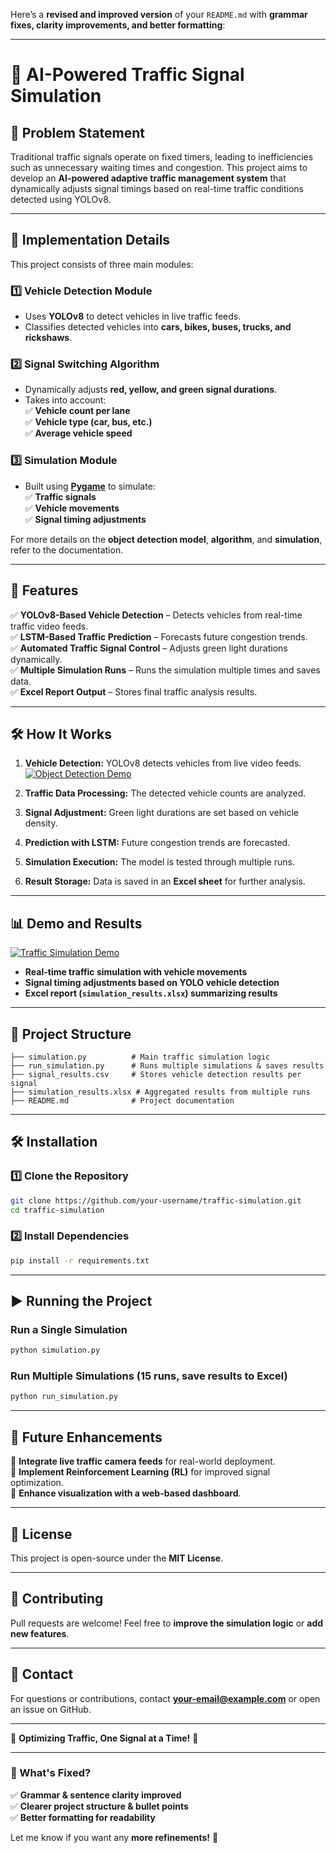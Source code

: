 Here’s a **revised and improved version** of your `README.md` with **grammar fixes, clarity improvements, and better formatting**:  

---

# 🚦 AI-Powered Traffic Signal Simulation

## 📌 Problem Statement  
Traditional traffic signals operate on fixed timers, leading to inefficiencies such as unnecessary waiting times and congestion. This project aims to develop an **AI-powered adaptive traffic management system** that dynamically adjusts signal timings based on real-time traffic conditions detected using YOLOv8.  

---

## 🔧 **Implementation Details**  
This project consists of three main modules:  

### **1️⃣ Vehicle Detection Module**  
- Uses **YOLOv8** to detect vehicles in live traffic feeds.  
- Classifies detected vehicles into **cars, bikes, buses, trucks, and rickshaws**.  

### **2️⃣ Signal Switching Algorithm**  
- Dynamically adjusts **red, yellow, and green signal durations**.  
- Takes into account:  
  ✅ **Vehicle count per lane**  
  ✅ **Vehicle type (car, bus, etc.)**  
  ✅ **Average vehicle speed**  

### **3️⃣ Simulation Module**  
- Built using **[Pygame](https://www.pygame.org/news)** to simulate:  
  ✅ **Traffic signals**  
  ✅ **Vehicle movements**  
  ✅ **Signal timing adjustments**  

For more details on the **object detection model**, **algorithm**, and **simulation**, refer to the documentation.  

---

## 🚀 **Features**  
✅ **YOLOv8-Based Vehicle Detection** – Detects vehicles from real-time traffic video feeds.  
✅ **LSTM-Based Traffic Prediction** – Forecasts future congestion trends.  
✅ **Automated Traffic Signal Control** – Adjusts green light durations dynamically.  
✅ **Multiple Simulation Runs** – Runs the simulation multiple times and saves data.  
✅ **Excel Report Output** – Stores final traffic analysis results.  

---

## 🛠 **How It Works**  
1. **Vehicle Detection:** YOLOv8 detects vehicles from live video feeds.  
[![Object Detection Demo](https://img.youtube.com/vi/ChTifdXcHgs/0.jpg)](https://www.youtube.com/watch?v=ChTifdXcHgs)  

2. **Traffic Data Processing:** The detected vehicle counts are analyzed.  
3. **Signal Adjustment:** Green light durations are set based on vehicle density.  
4. **Prediction with LSTM:** Future congestion trends are forecasted.  
5. **Simulation Execution:** The model is tested through multiple runs.  
6. **Result Storage:** Data is saved in an **Excel sheet** for further analysis.  


---

## 📊 Demo and Results
[![Traffic Simulation Demo](https://img.youtube.com/vi/f1rQIFcFGig/0.jpg)](https://www.youtube.com/watch?v=f1rQIFcFGig)

- **Real-time traffic simulation with vehicle movements**  
- **Signal timing adjustments based on YOLO vehicle detection**  
- **Excel report (`simulation_results.xlsx`) summarizing results**  


---

## 📂 **Project Structure**  
```
├── simulation.py          # Main traffic simulation logic  
├── run_simulation.py      # Runs multiple simulations & saves results  
├── signal_results.csv     # Stores vehicle detection results per signal  
├── simulation_results.xlsx # Aggregated results from multiple runs  
├── README.md              # Project documentation  
```

---

## 🛠 **Installation**  
### **1️⃣ Clone the Repository**  
```sh
git clone https://github.com/your-username/traffic-simulation.git
cd traffic-simulation
```
### **2️⃣ Install Dependencies**  
```sh
pip install -r requirements.txt
```

---

## ▶️ **Running the Project**  
### **Run a Single Simulation**  
```sh
python simulation.py
```
### **Run Multiple Simulations (15 runs, save results to Excel)**  
```sh
python run_simulation.py
```

---

## 🤖 **Future Enhancements**  
🔹 **Integrate live traffic camera feeds** for real-world deployment.  
🔹 **Implement Reinforcement Learning (RL)** for improved signal optimization.  
🔹 **Enhance visualization with a web-based dashboard**.  

---

## 📜 **License**  
This project is open-source under the **MIT License**.  

---

## 🤝 **Contributing**  
Pull requests are welcome! Feel free to **improve the simulation logic** or **add new features**.  

---

## 📧 **Contact**  
For questions or contributions, contact **your-email@example.com** or open an issue on GitHub.  

---

🚦 **Optimizing Traffic, One Signal at a Time!** 🚦  

---

### **🔹 What's Fixed?**
✅ **Grammar & sentence clarity improved**  
✅ **Clearer project structure & bullet points**  
✅ **Better formatting for readability**  

Let me know if you want any **more refinements!** 🚀
